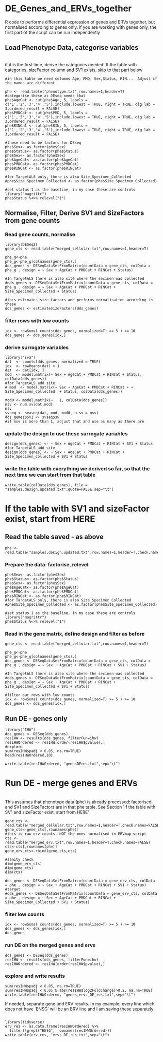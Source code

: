 # DE_Genes_and_ERVs_together
R code to performs differential expression of genes and ERVs together, but normalised according to genes only.  If you are working with genes only, the first part of the script can be run independently


## Load Phenotype Data, categorise variables
<br> if it is the first time, derive the categories needed.  If the table with categories, sizeFactor column and SV1 exists, skip to that part below <br>

```
#in this table we need columns Age, PMD, Sex,Status, RIN...  Adjust if the names are different

phe <- read.table("phenotype.txt",row.names=1,header=T) 
#categorise these as DEseq needs that
phe$AgeCat <- cut(phe$Age, 5, labels = c('1','2','3','4','5'),include.lowest = TRUE, right = TRUE, dig.lab = 3,ordered_result = FALSE)
phe$PMDCat <- cut(phe$PMD, 5, labels = c('1','2','3','4','5'),include.lowest = TRUE, right = TRUE, dig.lab = 3,ordered_result = FALSE)
phe$RINCat <- cut(phe$RIN, 5, labels = c('1','2','3','4','5'),include.lowest = TRUE, right = TRUE, dig.lab = 3,ordered_result = FALSE)

#these need to be factors for DEseq
phe$Sex<- as.factor(phe$Sex)
phe$Status<- as.factor(phe$Status)
phe$Sex<- as.factor(phe$Sex)
phe$AgeCat<- as.factor(phe$AgeCat)
phe$PMDCat<- as.factor(phe$PMDCat)
phe$RINCat <- as.factor(phe$RINCat)

#for TargetALS only, there is also Site_Specimen_Collected
#phe$Site_Specimen_Collected <- as.factor(phe$Site_Specimen_Collected)

#set status 1 as the baseline, in my case these are controls
library("magrittr")
phe$Status %<>% relevel("1")
```

## Normalise, Filter, Derive SV1 and SizeFactors from gene counts

### Read gene counts, normalise
```
library(DESeq2)
gene_cts <- read.table("merged_cellular.txt",row.names=1,header=T)

phe_g<-phe
phe_g<-phe_g[colnames(gene_cts),]
dds_genes <- DESeqDataSetFromMatrix(countData = gene_cts, colData = phe_g , design = ~ Sex + AgeCat + PMDCat + RINCat + Status)

#In TargetALS there is also site where the secimen was collected
#dds_genes <- DESeqDataSetFromMatrix(countData = gene_cts, colData = phe_g , design = ~ Sex + AgeCat + PMDCat + RINCat + Site_Specimen_Collected + Status)

#this estimates size factors and performs normalisation according to these
dds_genes <- estimateSizeFactors(dds_genes)
```

### filter rows with low counts
```
idx <- rowSums( counts(dds_genes, normalized=T) >= 5 ) >= 10
dds_genes <- dds_genes[idx,]
```

### derive surrogate variables

```
library("sva")
dat  <- counts(dds_genes, normalized = TRUE)
idx  <- rowMeans(dat) > 1
dat  <- dat[idx, ]
mod  <- model.matrix(~ Sex + AgeCat + PMDCat + RINCat + Status, colData(dds_genes))
#for TargetALS add site
# mod  <- model.matrix(~ Sex + AgeCat + PMDCat + RINCat + + Site_Specimen_Collected  + Status, colData(dds_genes))

mod0 <- model.matrix(~   1, colData(dds_genes))
nsv <- num.sv(dat,mod)
nsv
svseq <- svaseq(dat, mod, mod0, n.sv = nsv)
dds_genes$SV1 <- svseq$sv
#if nsv is more than 1, adjust that and use as many as there are

```

### update the design to use these surrogate variables

```
design(dds_genes) <- ~ Sex + AgeCat + PMDCat + RINCat + SV1 + Status
#for TargetALS add site
design(dds_genes) <- ~ Sex + AgeCat + PMDCat + RINCat + Site_Specimen_Collected + SV1 + Status
```

### write the table with everything we derived so far, so that the next time we can start from that table
```
write.table(colData(dds_genes), file = "samples.design.updated.txt",quote=FALSE,sep="\t")

```

# If the table with SV1 and sizeFactor exist, start from HERE

## Read the table saved - as above

```
phe <- read.table("samples.design.updated.txt",row.names=1,header=T,check.names=FALSE)
```

### Prepare the data: factorise, relevel

```
phe$Sex<- as.factor(phe$Sex)
phe$Status<- as.factor(phe$Status)
phe$Sex<- as.factor(phe$Sex)
phe$AgeCat<- as.factor(phe$AgeCat)
phe$PMDCat<- as.factor(phe$PMDCat)
phe$RINCat <- as.factor(phe$RINCat)
#for TargetALS only, there is also Site_Specimen_Collected
#phe$Site_Specimen_Collected <- as.factor(phe$Site_Specimen_Collected)

#set status 1 as the baseline, in my case these are controls
library("magrittr")
phe$Status %<>% relevel("1")
```
### Read in the gene matrix, define design and filter as before <br>

```
gene_cts <- read.table("merged_cellular.txt",row.names=1,header=T)

phe_g<-phe
phe_g<-phe_g[colnames(gene_cts),]
dds_genes <- DESeqDataSetFromMatrix(countData = gene_cts, colData = phe_g , design = ~ Sex + AgeCat + PMDCat + RINCat + SV1 + Status)

#In TargetALS there is also site where the secimen was collected
#dds_genes <- DESeqDataSetFromMatrix(countData = gene_cts, colData = phe_g , design = ~ Sex + AgeCat + PMDCat + RINCat + Site_Specimen_Collected + SV1 + Status)

#filter our rows with low counts
idx <- rowSums( counts(dds_genes, normalized=T) >= 5 ) >= 10
dds_genes <- dds_genes[idx,]

```

## Run DE - genes only
```
library("IHW")
dds_genes <- DESeq(dds_genes)
resIHW <- results(dds_genes, filterFun=ihw)
resIHWOrdered <- resIHW[order(resIHW$pvalue),]
#explore
sum(resIHW$padj < 0.05, na.rm=TRUE)
head(resIHWOrdered,10)

write.table(resIHWOrdered, "genesDEres.txt",sep="\t")
```

# Run DE - merge genes and ERVs

<br>This assumes that phenotype data (phe) is already processed: factorised, and SV1 and SizeFactors are in that phe table. See Section 'If the table with SV1 and sizeFactor exist, start from HERE' <br>

```
gene_cts <- read.table("merged_cellular.txt",row.names=1,header=T,check.names=FALSE)
gene_cts<-gene_cts[,rownames(phe)]
#this is raw erv counts, NOT the ones normalised in ERVmap script
cts <- read.table("merged_erv.txt",row.names=1,header=T,check.names=FALSE)
cts<-cts[,rownames(phe)]
gene_erv_cts<-rbind(gene_cts,cts)

#sanity check
dim(gene_erv_cts)
dim(gene_cts)
dim(cts)

dds_genes <- DESeqDataSetFromMatrix(countData = gene_erv_cts, colData = phe , design = ~ Sex + AgeCat + PMDCat + RINCat + SV1 + Status)
#target
#dds_genes <- DESeqDataSetFromMatrix(countData = gene_erv_cts, colData = phe , design = ~ Sex + AgeCat + PMDCat + RINCat + Site_Specimen_Collected + SV1 + Status)
```

### filter low counts
```
idx <- rowSums( counts(dds_genes, normalized=T) >= 5 ) >= 10
dds_genes <- dds_genes[idx,]
dds_genes
```

### run DE on the merged genes and ervs
```
dds_genes <- DESeq(dds_genes)
resIHW <- results(dds_genes, filterFun=ihw)
resIHWOrdered <- resIHW[order(resIHW$pvalue),]
```
### explore and write results
```
sum(resIHW$padj < 0.05, na.rm=TRUE)
sum(resIHW$padj < 0.05 & abs(resIHW$log2FoldChange)>0.2, na.rm=TRUE)
write.table(resIHWOrdered, "genes_ervs_DE_res.txt",sep="\t")

```
If needed, separate gene and ERV results.  In my example, every line which does not have 'ENSG' will be an ERV line and I am saving these separately
```

library(tidyverse)
erv_res <- as.data.frame(resIHWOrdered) %>%
  filter(!grepl("ENSG", rownames(resIHWOrdered)))
write.table(erv_res, "ervs_DE_res.txt",sep="\t")
```
